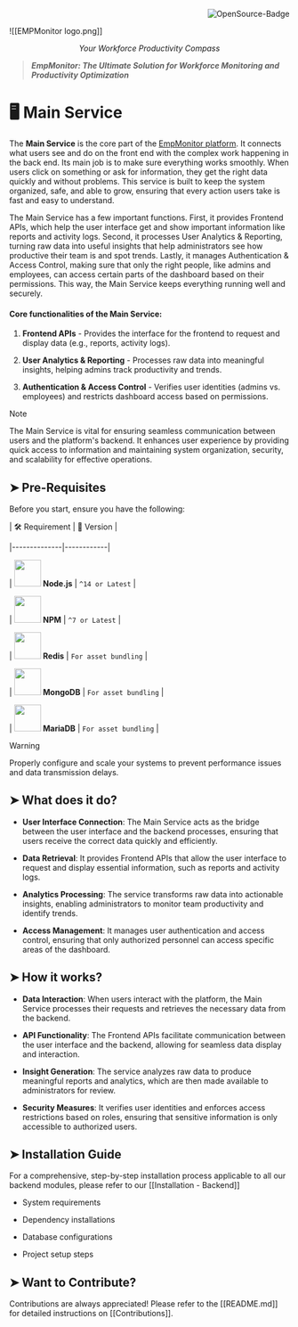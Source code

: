 <div align="right">

  <img src="https://img.shields.io/badge/OpenSource-000?style=for-the-badge&logo=ghost&logoColor=black&color=ffd700" alt="OpenSource-Badge">

</div>


![[EMPMonitor logo.png]]
<p align="center"><i>Your Workforce Productivity Compass</i></p>

> **_EmpMonitor: The Ultimate Solution for Workforce Monitoring and Productivity Optimization_**

# 🖥️ Main Service

The **Main Service** is the core part of the [EmpMonitor platform](https://www.empmonitor.com/). It connects what users see and do on the front end with the complex work happening in the back end. Its main job is to make sure everything works smoothly. When users click on something or ask for information, they get the right data quickly and without problems. This service is built to keep the system organized, safe, and able to grow, ensuring that every action users take is fast and easy to understand.

The Main Service has a few important functions. First, it provides Frontend APIs, which help the user interface get and show important information like reports and activity logs. Second, it processes User Analytics & Reporting, turning raw data into useful insights that help administrators see how productive their team is and spot trends. Lastly, it manages Authentication & Access Control, making sure that only the right people, like admins and employees, can access certain parts of the dashboard based on their permissions. This way, the Main Service keeps everything running well and securely.

#### Core functionalities of the Main Service:

1. **Frontend APIs** - Provides the interface for the frontend to request and display data (e.g., reports, activity logs).

2. **User Analytics & Reporting** - Processes raw data into meaningful insights, helping admins track productivity and trends.

3. **Authentication & Access Control** - Verifies user identities (admins vs. employees) and restricts dashboard access based on permissions.

  
> [!NOTE]
>
> The Main Service is vital for ensuring seamless communication between users and the platform's backend. It enhances user experience by providing quick access to information and maintaining system organization, security, and scalability for effective operations.

## ➤ Pre-Requisites

Before you start, ensure you have the following:


| 🛠️ Requirement | 📌 Version |

|--------------|------------|

| <img src="https://img.icons8.com/color/48/000000/nodejs.png" width="48"> **Node.js** | `^14 or Latest` |

| <img src="https://img.icons8.com/color/48/000000/npm.png" width="48"> **NPM** | `^7 or Latest` |

| <img src="https://encrypted-tbn0.gstatic.com/images?q=tbn:ANd9GcQUM2wJCaDfAMJDo0R2GpmgvEHsPvl-JuSrCKcTzJ66geu9AjWwVE2C0lpXUXGBXRYnt2k&usqp=CAU" width="48"> **Redis** | `For asset bundling` |

| <img src="https://media2.dev.to/dynamic/image/width=1000,height=420,fit=cover,gravity=auto,format=auto/https%3A%2F%2Fdev-to-uploads.s3.amazonaws.com%2Fuploads%2Farticles%2F3xv859acwhz1d5wv0knl.png" width="48"> **MongoDB** | `For asset bundling` |

| <img src="https://avatars.githubusercontent.com/u/5877084?s=280&v=4" width="48"> **MariaDB** | `For asset bundling` |

  
> [!WARNING]
>
> Properly configure and scale your systems to prevent performance issues and data transmission delays.

## ➤ What does it do?

- **User Interface Connection**: The Main Service acts as the bridge between the user interface and the backend processes, ensuring that users receive the correct data quickly and efficiently.

- **Data Retrieval**: It provides Frontend APIs that allow the user interface to request and display essential information, such as reports and activity logs.

- **Analytics Processing**: The service transforms raw data into actionable insights, enabling administrators to monitor team productivity and identify trends.

- **Access Management**: It manages user authentication and access control, ensuring that only authorized personnel can access specific areas of the dashboard.

## ➤ How it works?

- **Data Interaction**: When users interact with the platform, the Main Service processes their requests and retrieves the necessary data from the backend.

- **API Functionality**: The Frontend APIs facilitate communication between the user interface and the backend, allowing for seamless data display and interaction.

- **Insight Generation**: The service analyzes raw data to produce meaningful reports and analytics, which are then made available to administrators for review.

- **Security Measures**: It verifies user identities and enforces access restrictions based on roles, ensuring that sensitive information is only accessible to authorized users.

## ➤ Installation Guide

For a comprehensive, step-by-step installation process applicable to all our backend modules, please refer to our [[Installation - Backend]]

- System requirements

- Dependency installations

- Database configurations

- Project setup steps

  

<!-- ##  Installation Guide

  

This guide will walk you through the installation process step by step, designed for users with minimal technical background. By following these instructions carefully, you'll be able to set up the software independently.

  
  

### Step 1: Requirement Check  

Before installing the software, ensure that your system meets the following requirements.

  

#### 1. Node.js

- Node.js is a runtime environment for executing JavaScript code outside a browser. Run the following command to check if Node.js is installed on your system.

- Open your computer's terminal or command prompt and type:

   ```sh

      node -v

   ```

   - ✔️ Expected output: `NodeJS 14.x` or later.

> [!TIP]

>

> If NodeJS is not installed, visit [NodeJS Official Website and download](https://nodejs.org/en) the LTS (Long Term Support) version.

  
  

#### 2. NPM (Node Package Manager)

- NPM helps install required dependencies. To verify its installation, use the command below:

   ```sh

      npm -v

   ```

   - ✔️ Expected output: `NPM 7.x.x` or later.

> [!NOTE]

>

> Installing Node.js also installs NPM.

  
  

#### 3. Redis

- Redis is a database that speeds up application performance. Check if it is installed by running:

   ```sh

      redis-server --version

   ```

   - ✔️ Expected output: Redis version information.

   - If Redis is not installed, download and install it from the [official Redis website](https://redis.io/downloads/)

  

> [!WARNING]

>

> Redis is crucial for caching and real-time features. Ensure it's properly installed.

  

#### 4. MongoDB

- MongoDB is a NoSQL database required for storing data. To check if it is installed, run:

   ```sh

      mongod --version

   ```

   - ✔️ Expected output: MongoDB version information.

   - If MongoDB is not installed, download and install it from the [official MongoDB website](https://www.mongodb.com/try/download/community)

  

#### 5. MariaDB

- MariaDB is a relational database management system. Verify its installation with the following command:

   ```sh

      mysql --version

   ```

   - ✔️ Expected output: MariaDB version information.

   - If MariaDB is not installed, download and install it from the [official MariaDB website](https://mariadb.org/download/?t=mariadb&p=mariadb&r=11.7.2&os=windows&cpu=x86_64&pkg=msi&mirror=bharat)

  

> [!WARNING]

>

> Ensure all these software components are installed before proceeding!

  
  

---

<!-- Step 2 begins from here

### Step 2: Set Up NodeJS Project

  

#### 1. Create Project Directory

- Creating a dedicated directory helps organize your project and keeps all related files in one place. This step prepares the foundation for your software installation.

   ```bash

      # This command creates a new directory and moves into it

      mkdir employee-monitor

      cd employee-monitor

   ```

  

#### 2. Initialize Node Project

- Initializing a Node project sets up the basic configuration files needed for your application. The -y flag automatically accepts default settings.

   ```bash

      # Creates a new Node.js project with default settings

      npm init -y

   ```

  

---

  

<!-- step 3 begins here

### Step 3: Install Dependencies

#### 1. Backend Dependencies

Dependencies are external packages required for the software to function correctly. To install all necessary dependencies, use the following command:

   ```sh

      npm install

   ```

> [!TIP]

>

> This step might take a few minutes. Ensure you have a stable internet connection.

  
  
  
  

---

<!-- Step 4 begins here

### Step 4: Generate Application Key

#### 1. Generate Key

- Laravel requires an application key for security purposes. To generate this key, run the following command:

   ```sh

      php artisan key:generate

   ```

   - ✔️ Expected output: Application key set successfully.

> [!WARNING]

>

> If you skip this step, your application may not function correctly.

  
  
  
  

---

 <!-- Step 5 starts here

 ### Step 5: Configure the Database

#### 1. MariaDB Setup

- To create a new database in MariaDB, follow these steps:

   - Ensure MariaDB is running.

   - Open a terminal and log in to MariaDB:

  ```sh

      mysql -u root -p

  ```

  - Enter your MariaDB root password.

  - Create a new database by running:

  ```sh

      CREATE DATABASE empmonitor;

      EXIT;

  ```

  

#### 2. MongoDB Setup

- MongoDB does not require manual table creation. To set up a database, use the following commands:

   ```sh

      mongo

      use empmonitor;

      exit;

   ```

> [!TIP]

>

> Laravel will handle collections automatically.

  
  

#### 3. Redis Setup

- To check if Redis is running, execute the following command:

   ```sh

      redis-cli ping

   ```

   - ✔️ Expected output: `PONG`

- If Redis is not running, start it with:

   ```sh

      redis-server

   ```

> [!TIP]

>

> Keep Redis running in the background for better performance.

  

---

### Step 6: Compile Backend Assets

- To bundle application assets and start the development server, use the command below:

   ```sh

      npm run start:dev

   ```

   - Expected Output: Vite server running at `http://localhost:5173`

  

##### ✅ Your Laravel backend is now set up and running!  -->

## ➤ Want to Contribute?

Contributions are always appreciated! Please refer to the [[README.md]] for detailed instructions on [[Contributions]].